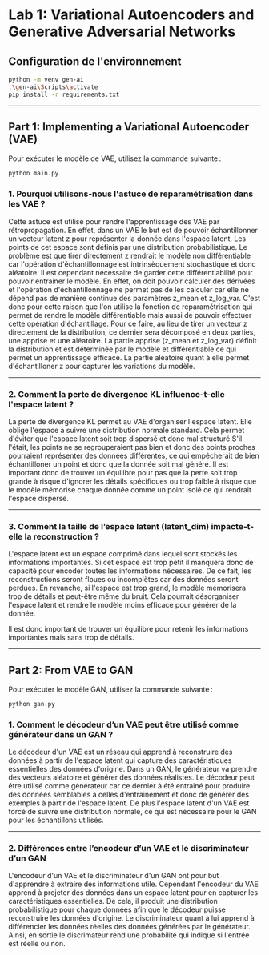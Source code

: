 # Lab 1: Variational Autoencoders and Generative Adversarial Networks

## Configuration de l'environnement

```bash
python -m venv gen-ai
.\gen-ai\Scripts\activate
pip install -r requirements.txt
```



---

## Part 1: Implementing a Variational Autoencoder (VAE)

Pour exécuter le modèle de VAE, utilisez la commande suivante :

```bash
python main.py
```


### 1. Pourquoi utilisons-nous l'astuce de reparamétrisation dans les VAE ?

Cette astuce est utilisé pour rendre l'apprentissage des VAE par rétropropagation. En effet, dans un VAE le but est de pouvoir échantillonner un vecteur latent z pour représenter la donnée dans l'espace latent. Les points de cet espace sont définis par une distribution probabilistique. Le problème est que tirer directement z rendrait le modèle non différentiable car l'opération d'échantillonnage est intrinsèquement stochastique et donc aléatoire. Il est cependant nécessaire de garder cette différentiabilité pour pouvoir entrainer le modèle. En effet, on doit pouvoir calculer des dérivées et l'opération d'échantillonnage ne permet pas de les calculer car elle ne dépend pas de manière continue des paramètres z_mean et z_log_var. C'est donc pour cette raison que l'on utilise la fonction de reparamétrisation qui permet de rendre le modèle différentiable mais aussi de pouvoir effectuer cette opération d'échantillage. Pour ce faire, au lieu de tirer un vecteur z directement de la distribution, ce dernier sera décomposé en deux parties, une apprise et une aléatoire. La partie apprise (z_mean et z_log_var) définit la distribution et est déterminée par le modèle et différentiable ce qui permet un apprentissage efficace. La partie aléatoire quant à elle permet d'échantilloner z pour capturer les variations du modèle.


--- 


###  2. Comment la perte de divergence KL influence-t-elle l'espace latent ?

La perte de divergence KL permet au VAE d'organiser l'espace latent. Elle oblige l'espace à suivre une distribution normale standard. Cela permet d'éviter que l'espace latent soit trop dispersé et donc mal structuré.S'il l'était, les points ne se regrouperaient pas bien et donc des points proches pourraient représenter des données différentes, ce qui empêcherait de bien échantilloner un point et donc que la donnée soit mal généré. Il est important donc de trouver un équilibre pour pas que la perte soit trop grande à risque d'ignorer les détails spécifiques ou trop faible à risque que le modèle mémorise chaque donnée comme un point isolé ce qui rendrait l'espace dispersé. 

---


### 3. Comment la taille de l’espace latent (latent_dim) impacte-t-elle la reconstruction ?

L'espace latent est un espace comprimé dans lequel sont stockés les informations importantes. Si cet espace est trop petit il manquera donc de capacité pour encoder toutes les informations nécessaires. De ce fait, les reconstructions seront floues ou incomplètes car des données seront perdues. En revanche, si l'espace est trop grand, le modèle mémorisera trop de détails et peut-être même du bruit. Cela pourrait désorganiser l'espace latent et rendre le modèle moins efficace pour générer de la donnée.

Il est donc important de trouver un équilibre pour retenir les informations importantes mais sans trop de détails.




---

## Part 2: From VAE to GAN


Pour exécuter le modèle GAN, utilisez la commande suivante :

```bash
python gan.py
```


### 1. Comment le décodeur d’un VAE peut être utilisé comme générateur dans un GAN ?

Le décodeur d'un VAE est un réseau qui apprend à reconstruire des données à partir de l'espace latent qui capture des caractéristiques essentielles des données d'origine. Dans un GAN, le générateur va prendre des vecteurs aléatoire et générer des données réalistes. Le décodeur peut être utilisé comme générateur car ce dernier à été entrainé pour produire des données semblables à celles d'entrainement et donc de générer des exemples à partir de l'espace latent. De plus l'espace latent d'un VAE est forcé de suivre une distribution normale, ce qui est nécessaire pour le GAN pour les échantillons utilisés. 


---



### 2. Différences entre l’encodeur d’un VAE et le discriminateur d’un GAN

L'encodeur d'un VAE et le discriminateur d'un GAN ont pour but d'apprendre à extraire des informations utile. Cependant l'encodeur du VAE apprend à projeter des données dans un espace latent pour en capturer les caractéristiques essentielles. De cela, il produit une distribution probabilistique pour chaque données afin que le décodeur puisse reconstruire les données d'origine. Le discriminateur quant à lui apprend à différencier les données réelles des données générées par le générateur. Ainsi, en sortie le discrimateur rend une probabilité qui indique si l'entrée est réelle ou non.
